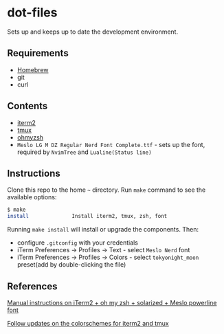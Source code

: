 # dot-files

Sets up and keeps up to date the development environment.

## Requirements

- [Homebrew](https://brew.sh/)
- git
- curl

## Contents

- [iterm2](https://iterm2.com/)
- [tmux](https://github.com/tmux/tmux/wiki)
- [ohmyzsh](https://github.com/ohmyzsh/ohmyzsh)
- `Meslo LG M DZ Regular Nerd Font Complete.ttf` - sets up the font, required by `NvimTree` and `Lualine(Status line)`

## Instructions

Clone this repo to the home `~` directory. Run `make` command to see the available options:

```bash
$ make
install              Install iterm2, tmux, zsh, font
```

Running `make install` will install or upgrade the components. Then:

- configure `.gitconfig` with your credentials
- iTerm Preferences → Profiles → Text - select `Meslo Nerd` font
- iTerm Preferences → Profiles → Colors - select `tokyonight_moon` preset(add by double-clicking the file)

## References

[Manual instructions on iTerm2 + oh my zsh + solarized + Meslo powerline font](https://gist.github.com/kevin-smets/8568070)

[Follow updates on the colorschemes for iterm2 and tmux](https://github.com/folke/tokyonight.nvim/tree/main/extras)
